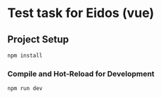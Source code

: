 # Test task for Eidos (vue)

## Project Setup

```sh
npm install
```

### Compile and Hot-Reload for Development

```sh
npm run dev
```
